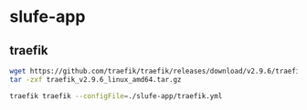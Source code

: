 # slufe-app

## traefik

~~~bash
wget https://github.com/traefik/traefik/releases/download/v2.9.6/traefik_v2.9.6_linux_amd64.tar.gz
tar -zxf traefik_v2.9.6_linux_amd64.tar.gz

traefik traefik --configFile=./slufe-app/traefik.yml
~~~






